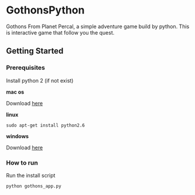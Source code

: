
# GothonsPython
Gothons From Planet Percal, a simple adventure game build by python. This is interactive game that follow you the quest.

## Getting Started
### Prerequisites
Install python 2 (if not exist)

**mac os**

Download [here](https://www.python.org/downloads/mac-osx/)

**linux**
```
sudo apt-get install python2.6
```
**windows**

Download [here](https://www.python.org/downloads/windows/)


### How to run 

Run the install script
```
python gothons_app.py
```

